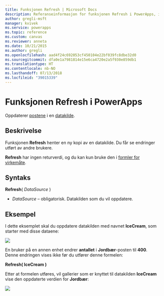 ```yaml
---
title: Funksjonen Refresh | Microsoft Docs
description: Referanseinformasjon for funksjonen Refresh i PowerApps, inkludert syntaks og eksempel
author: gregli-msft
manager: kvivek
ms.service: powerapps
ms.topic: reference
ms.custom: canvas
ms.reviewer: anneta
ms.date: 10/21/2015
ms.author: gregli
ms.openlocfilehash: aad4f24c692053cf450104e22bf039fc8dbe32d0
ms.sourcegitcommit: dfa0e1a7981814e15e6ca4720e2a5f930e859db1
ms.translationtype: HT
ms.contentlocale: nb-NO
ms.lasthandoff: 07/13/2018
ms.locfileid: "39015339"
---
```

# <a name="refresh-function-in-powerapps"></a>Funksjonen Refresh i PowerApps
Oppdaterer [postene](../working-with-tables.md#records) i en [datakilde](../working-with-data-sources.md).

## <a name="description"></a>Beskrivelse
Funksjonen **Refresh** henter en ny kopi av en datakilde.  Du får se endringer utført av andre brukere.

**Refresh** har ingen returverdi, og du kan kun bruke den i [formler for virkemåte](../working-with-formulas-in-depth.md).

## <a name="syntax"></a>Syntaks
**Refresh**( *DataSource* )

* *DataSource* – obligatorisk. Datakilden som du vil oppdatere.

## <a name="example"></a>Eksempel
I dette eksemplet skal du oppdatere datakilden med navnet **IceCream**, som starter med disse dataene:

![](media/function-refresh/icecream.png)

En bruker på en annen enhet endrer **antallet** i **Jordbær**-posten til **400**.  Denne endringen vises ikke før du utfører denne formelen:

**Refresh( IceCream )**

Etter at formelen utføres, vil gallerier som er knyttet til datakilden **IceCream** vise den oppdaterte verdien for **Jordbær**:

![](media/function-refresh/icecream-after.png)

